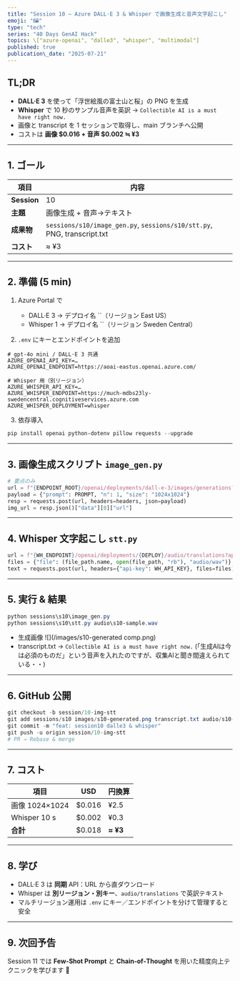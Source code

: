 ```yaml
---
title: "Session 10 — Azure DALL·E 3 & Whisper で画像生成と音声文字起こし" 
emoji: "🖼️" 
type: "tech" 
series: "40 Days GenAI Hack" 
topics: \["azure-openai", "dalle3", "whisper", "multimodal"] 
published: true
publication\_date: "2025-07-21"
---
```

## TL;DR

* **DALL·E 3** を使って「浮世絵風の富士山と桜」の PNG を生成
* **Whisper** で 10 秒のサンプル音声を英訳 → `Collectible AI is a must have right now.`
* 画像と transcript を 1 セッションで取得し、main ブランチへ公開
* コストは **画像 \$0.016 + 音声 \$0.002 ≒ ¥3**

---

## 1. ゴール

| 項目          | 内容                                                                      |
| ----------- | ----------------------------------------------------------------------- |
| **Session** | 10                                                                      |
| **主題**      | 画像生成 + 音声→テキスト                                                          |
| **成果物**     | `sessions/s10/image_gen.py`, `sessions/s10/stt.py`, PNG, transcript.txt |
| **コスト**     | ≈ ¥3                                                                    |

---

## 2. 準備 (5 min)

1. Azure Portal で

   * DALL·E 3 → デプロイ名 \`\`（リージョン East US）
   * Whisper 1 → デプロイ名 \`\`（リージョン Sweden Central）
2. `.env` にキーとエンドポイントを追加

```env
# gpt‑4o mini / DALL·E 3 共通
AZURE_OPENAI_API_KEY=…
AZURE_OPENAI_ENDPOINT=https://aoai-eastus.openai.azure.com/

# Whisper 用（別リージョン）
AZURE_WHISPER_API_KEY=…
AZURE_WHISPER_ENDPOINT=https://much-mdbs23ly-swedencentral.cognitiveservices.azure.com
AZURE_WHISPER_DEPLOYMENT=whisper
```

3. 依存導入

```powershell
pip install openai python-dotenv pillow requests --upgrade
```

---

## 3. 画像生成スクリプト `image_gen.py`

```python
# 要点のみ
url = f"{ENDPOINT_ROOT}/openai/deployments/dall-e-3/images/generations?api-version=2024-02-01"
payload = {"prompt": PROMPT, "n": 1, "size": "1024x1024"}
resp = requests.post(url, headers=headers, json=payload)
img_url = resp.json()["data"][0]["url"]
```

---

## 4. Whisper 文字起こし `stt.py`

```python
url = f"{WH_ENDPOINT}/openai/deployments/{DEPLOY}/audio/translations?api-version=2024-06-01"
files = {"file": (file_path.name, open(file_path, "rb"), "audio/wav")}
text = requests.post(url, headers={"api-key": WH_API_KEY}, files=files).text.strip()
```

---

## 5. 実行 & 結果

```powershell
python sessions\s10\image_gen.py
python sessions\s10\stt.py audio\s10-sample.wav
```

* 生成画像
    ![](/images/s10-generated comp.png)
* transcript.txt → `Collectible AI is a must have right now.`
    (「生成AIは今は必須のものだ」という音声を入れたのですが、収集AIと聞き間違えられている・・)

---

## 6. GitHub 公開

```powershell
git checkout -b session/10-img-stt
git add sessions/s10 images/s10-generated.png transcript.txt audio/s10-sample.wav
git commit -m "feat: session10 dalle3 & whisper"
git push -u origin session/10-img-stt
# PR → Rebase & merge
```

---

## 7. コスト

| 項目           | USD     | 円換算      |
| ------------ | ------- | -------- |
| 画像 1024×1024 | \$0.016 | ¥2.5     |
| Whisper 10 s | \$0.002 | ¥0.3     |
| **合計**       | \$0.018 | **≈ ¥3** |

---

## 8. 学び

* DALL·E 3 は **同期** API：URL から直ダウンロード
* Whisper は **別リージョン・別キー**、`audio/translations` で英訳テキスト
* マルチリージョン運用は `.env` にキー／エンドポイントを分けて管理すると安全

---

## 9. 次回予告

Session 11 では **Few‑Shot Prompt** と **Chain‑of‑Thought** を用いた精度向上テクニックを学びます 🚀
